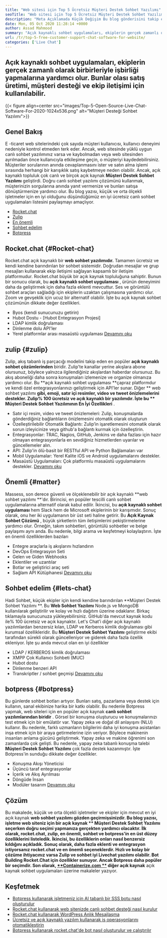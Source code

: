 ```yaml
---
title: "Web sitesi için Top 5 Ücretsiz Müşteri Destek Sohbet Yazılımı" 
seoTitle: "Web sitesi için Top 5 Ücretsiz Müşteri Destek Sohbet Yazılımı" 
description: "Meta Açıklamada Küçük Değişim Bu blog gönderisini takip edin En İyi 5 Ücretsiz Müşteri Destek Sohbet Yazılımı hakkında bilgi edinmek için. Bu araçlar müşteri hizmetleri temsilcinizi kolaylaştırır ve satışları artırır." 
date: Mon, 05 Oct 2020 11:28:14 +0000
author: Assad Mahmood
summary: "Açık kaynaklı sohbet uygulamaları, ekiplerin gerçek zamanlı olarak birbirleriyle işbirliği yapmalarına yardımcı olur. Bunlar olası satış üretimi, müşteri desteği ve ekip iletişimi için kullanılabilir." 
url: /tr/top-5-free-customer-support-chat-software-for-website/
categories: ['Live Chat']
---
```


## Açık kaynaklı sohbet uygulamaları, ekiplerin gerçek zamanlı olarak birbirleriyle işbirliği yapmalarına yardımcı olur. Bunlar olası satış üretimi, müşteri desteği ve ekip iletişimi için kullanılabilir.

{{< figure align=center src="images/Top-5-Open-Source-Live-Chat-Software-For-2020-1024x536.png" alt="Müşteri Desteği Sohbet Yazılımı">}}


## Genel Bakış
E -ticaret web sitelerindeki çok sayıda müşteri kullanıcısı, kullanıcı deneyimi nedeniyle kontrol etmeden terk eder. Ancak, web sitesinde yüklü uygun canlı sohbet yazılımınız varsa ve kaybolmadan veya web sitesinden ayrılmadan önce kullanıcıyla etkileşime geçin, o müşteriyi kaydedebilirsiniz. Müşteriler sorularının anında cevaplanmasını ister ve satın alma işlemi sırasında herhangi bir karışıklık satış kaybetmeye neden olabilir. Ancak, açık kaynaklı topluluk çok canlı ve birçok açık kaynak **Müşteri Destek Sohbet Yazılımı**  geliştirdi.
Doğru canlı sohbet yazılımı çözümünü kullanmak, müşterinizin sorgularına anında yanıt vermenize ve bunları satışa dönüştürmenize yardımcı olur. Bu blog yazısı, küçük ve orta ölçekli işletmeler için en iyi olduğunu düşündüğümüz en iyi ücretsiz canlı sohbet uygulamaları listesini paylaşmayı amaçlıyor.
  * [Rocket.chat][1]
  * [Zulip][2]
  * [En önemli][3]
  * [Sohbet edelim][4]
  * [Botpress][5]

## **Rocket.chat** {#Rocket-chat}
Rocket.chat açık kaynaklı bir **web sohbet yazılımıdır.**  Tamamen ücretsiz ve kendi kendine barındırılan bir sohbet sistemidir. Doğrudan mesajlar ve grup mesajları kullanarak ekip iletişimi sağlayan kapsamlı bir iletişim platformudur.
Rocket.chat büyük bir açık kaynak topluluğuna sahiptir. Bunun bir sonucu olarak, bu **açık kaynaklı sohbet uygulaması** , ürünün deneyimini daha da geliştirmek için daha fazla eklenti mevcuttur. Ses ve görüntülü sohbet araçları sağladığı için ekiplerin uzaktan çalışmasına yardımcı olur. Zoom ve gevşeklik için ucuz bir alternatif olabilir. İşte bu açık kaynak sohbet çözümünün dikkate değer özellikleri.
  * Byos (kendi sunucunuzu getirin)
  * Hubot Dostu - [Hubot Entegrasyon Projesi]
  * LDAP kimlik doğrulaması
  * Dinlenme dolu API'ler
  * Yerel platformlar arası masaüstü uygulaması
    [Devamını oku][6]

## **zulip** {#zulip}
Zulip, akış tabanlı iş parçacığı modelini takip eden en popüler **açık kaynaklı sohbet çözümlerinden**  biridir. Zulip'te kanallar yerine akışlara abone olursunuz, böylece yalnızca ilgilendiğiniz akışlardan haberdar olursunuz. Bu akış aboneliği daha sonra konuşmaları izlemenize ve organize olmanıza yardımcı olur.
Bu **açık kaynaklı sohbet uygulaması  **çapraz platformdur ve kendi özel entegrasyonlarınızı geliştirmek için API'ler sunar. Diğer **  web sohbet yazılımı  **gibi, emoji, satır içi resimler, video ve tweet önizlemelerini destekler. Zulip% 100 ücretsiz ve açık kaynaklı bir yazılımdır. İşte bu **  Müşteri Destek Sohbet Yazılımının En İyi Özellikleri** .
  * Satır içi resim, video ve tweet önizlemeleri: Zulip, konuşmalarda gönderdiğiniz bağlantıların önizlemesini otomatik olarak oluşturun
  * Özelleştirilebilir Otomatik Bağlantı: Zulip’in işaretlemesini otomatik olarak sorun izleyicinize veya github'a bağlantı kurmak için özelleştirin.
  * Entegrasyonlar: TRAC, Nagios, GitHub, Jenkins ve daha fazlası için hazır olmayan entegrasyonlarla en sevdiğiniz hizmetlerden uyarılar ve güncellemeler alın.
  * API: Zulip'in ölü-basit bir RESTful API ve Python Bağlamaları var
  * Mobil Uygulamalar: Yerel Kalite iOS ve Android uygulamalarını destekler.
  * Masaüstü Uygulamaları: Çok platformlu masaüstü uygulamalarını destekler.
    [Devamını oku][7]

## **Önemli** {#matter}
Massess, son derece güvenli ve ölçeklenebilir bir açık kaynaklı **web sohbet yazılımı **'dır. Birincisi, en popüler tescilli canlı sohbet uygulamalarına alternatif olarak kabul edilir. İkincisi, bu  **açık kaynaklı sohbet uygulaması**   hem Slack hem de Microsoft ekiplerinin bir karışımıdır. Sonuç olarak, onu her iki uygulamanın bir üst seti haline getirir.
Bu **Açık Kaynak Sohbet Çözümü** , büyük şirketlerin tüm iletişimlerini pekiştirmelerine yardımcı olur. Örneğin, takım sohbetleri, görüntülü sohbetler ve belge paylaşımı aynı anda. Bu nedenle, bilgi arama ve keşfetmeyi kolaylaştırın.
İşte en önemli özelliklerden bazıları
  * Entegre araçlarla iş akışlarını hızlandırın
  * DevOps Entegrasyon Seti
  * Gelen ve Giden Webhooks
  * Eklentiler ve uzantılar
  * Botlar ve geliştirici araç seti
  * Sağlam API Kütüphanesi
    [Devamını oku][8]

## **Sohbet edelim** {#lets-chat}
Hadi Sohbet, küçük ekipler için kendi kendine barındırılan **Müşteri Destek Sohbet Yazılımı **. Bu  **Web Sohbet Yazılımı**   Node.js ve MongoDB kullanılarak geliştirilir ve kolay ve hızlı dağıtım üzerine odaklanır. Birkaç tıklamayla sunucunuza yükleyebilirsiniz. GitHub'da mevcut kaynak kodu ile% 100 ücretsiz ve açık kaynaktır.
Let's Chat'i diğer açık kaynaklı yazılımlardan benzersiz kılan, LDAP ve Kerberos kimlik doğrulaması gibi kurumsal özellikleridir. Bu **Müşteri Destek Sohbet Yazılımı**  geliştirme ekibi tarafından sürekli olarak güncelleniyor ve giderek daha fazla özellik ekleniyor. İşte şu anda mevcut olan en iyi özellikler
  * LDAP / KERBEROS kimlik doğrulaması
  * XMPP Çok Kullanıcı Sohbeti (MUC)
  * Hubot dostu
  * Dinlenme benzeri API
  * Transkriptler / sohbet geçmişi
    [Devamını oku][9]

## **botpress** {#botpress}
Bu günlerde sohbet botları artıyor. Bunları satış, pazarlama veya destek için kullanın, sanal ekibinize harika bir katkı olabilir.
Bu nedenle Botpress yapmak, web siteleri için en popüler açık kaynak **canlı sohbet yazılımlarından biridir** . Görsel bir konuşma oluşturucu ve konuşmalarınızı test etmek için bir emülatör var. Yapay zeka ve doğal dil anlayışını (NLU) kullanır. Bu nedenle, farklı uzmanların bilgilerini daha iyi konuşma asistanları inşa etmek için bir araya getirmelerine izin veriyor. Böylece makinenin insanları anlama gücünü geliştirmek.
Yapay zeka ve makine öğrenimi son zamanlarda çok gelişti. Bu nedenle, yapay zeka tabanlı konuşma talebi **Müşteri Destek Sohbet Yazılımı**  çok fazla destek kazanmıştır. İşte Botpress'in sunduğu dikkate değer özellikler.
  * Konuşma Akışı Yöneticisi
  * Üçüncü taraf entegrasyonlar
  * İçerik ve Akış Ayrılması
  * Döngüde İnsan
  * Modüler tasarım
    [Devamını oku][10]

## Çözüm
Bu makalede, küçük ve orta ölçekli işletmeler ve ekipler için mevcut en iyi açık kaynak **web sohbet yazılımı  **gözden geçirmişsinizdir. Bu blog yazısı, işletme web siteniz için bir açık kaynak **  Müşteri Destek Sohbet Yazılımı**  seçerken doğru seçimi yapmanıza gerçekten yardımcı olacaktır. İlk olarak, rocket.chat, zulip, en önemli, sohbet ve botpress'in en üst düzey özelliklerini listeledik. İkincisi, bu özelliklerin onları nasıl benzersiz kıldığını açıkladık. Sonuç olarak, daha fazla eklenti ve entegrasyon istiyorsanız rocket.chat ve en önemli seçeneklerdir. Hızlı ve kolay bir çözüme ihtiyacınız varsa Zulip ve sohbet iyi Livechat yazılımı olabilir. Bot Building Rocket.Chat için özellikler sunuyor. Ancak Botpress daha popüler bir seçimdir.
Son olarak, [**Containerize.com **][11] diğer açık kaynak**  açık kaynak sohbet uygulamaları üzerine makaleler yazıyor.

## Keşfetmek
  * [Botpress kullanarak işletmeniz için AI tabanlı bir SSS botu nasıl oluşturulur][13]
  * [Rocket.chat kullanarak web sitenizde canlı sohbet desteği nasıl kurulur][14]
  * [Rocket.chat kullanarak WordPress Anlık Mesajlaşma][15]
  * [Ücretsiz ve açık kaynaklı yazılım kullanarak iş operasyonlarını otomatikleştirin][16]
  * [Botpress kullanarak rocket.chat'de bot nasıl oluşturulur ve çalıştırılır][17]

  
[1]: #rocket-chat
[2]: #zulip
[3]: #mattermost
[4]: #lets-chat
[5]: #botpress
[6]: https://products.containerize.com/live-chat/rocketchat
[7]: https://products.containerize.com/live-chat/zulip
[8]: https://products.containerize.com/live-chat/mattermost
[9]: https://products.containerize.com/live-chat/lets-chat
[10]: https://products.containerize.com/live-chat/botpress
[11]: https://www.containerize.com/
[12]: https://products.containerize.com/live-chat/
[13]: https://blog.containerize.com/live-chat/how-to-create-an-ai-based-faq-bot-for-your-business-using-botpress/
[14]: https://blog.containerize.com/live-chat/how-to-setup-live-chat-software-on-website-rocket-chat/
[15]: https://blog.containerize.com/blogging/instantly-communicate-with-customers-using-wordpress-and-rocket-chat/
[16]: https://blog.containerize.com/blogging/automate-business-operations-using-open-source-software/
[17]: https://blog.containerize.com/live-chat/how-to-create-and-run-a-bot-in-rocket-chat-using-botpress/

